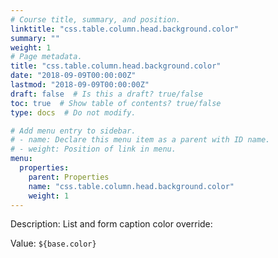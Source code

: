 ```yaml
---
# Course title, summary, and position.
linktitle: "css.table.column.head.background.color"
summary: ""
weight: 1
# Page metadata.
title: "css.table.column.head.background.color"
date: "2018-09-09T00:00:00Z"
lastmod: "2018-09-09T00:00:00Z"
draft: false  # Is this a draft? true/false
toc: true  # Show table of contents? true/false
type: docs  # Do not modify.

# Add menu entry to sidebar.
# - name: Declare this menu item as a parent with ID name.
# - weight: Position of link in menu.
menu:
  properties:
    parent: Properties
    name: "css.table.column.head.background.color"
    weight: 1
---
```


Description: List and form caption color override:


Value: `${base.color}`